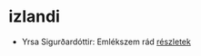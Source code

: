 # izlandi

- Yrsa Sigurðardóttir: Emlékszem ​rád [részletek](../_details/Yrsa%20Sigur%C3%B0ard%C3%B3ttir.md#id_1727)